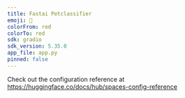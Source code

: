 ```yaml
---
title: Fastai Petclassifier
emoji: 🚀
colorFrom: red
colorTo: red
sdk: gradio
sdk_version: 5.35.0
app_file: app.py
pinned: false
---
```


Check out the configuration reference at https://huggingface.co/docs/hub/spaces-config-reference
